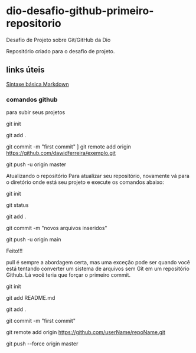 # dio-desafio-github-primeiro-repositorio
Desafio de Projeto sobre Git/GitHub da Dio

Repositório criado para o desafio de projeto.

## links úteis 
[Sintaxe básica Markdown](https://www.markdownguide.org/)

### comandos github
para subir seus projetos

git init

git add .

git commit -m "first commit"
]
git remote add origin https://github.com/dawidferreira/exemplo.git

git push -u origin master

Atualizando o repositório
Para atualizar seu repositório, novamente vá para o diretório onde está seu projeto e execute os comandos abaixo:

git init

git status

git add .

git commit -m "novos arquivos inseridos"

git push -u origin main

Feito!!!

pull é sempre a abordagem certa, mas uma exceção pode ser quando você está tentando converter um sistema de arquivos sem Git em um repositório Github. Lá você teria que forçar o primeiro commit.

git init

git add README.md

git add .

git commit -m "first commit"

git remote add origin https://github.com/userName/repoName.git

git push --force origin master
